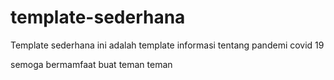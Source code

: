 # template-sederhana

Template sederhana ini adalah template informasi tentang pandemi covid 19

semoga bermamfaat buat teman teman
